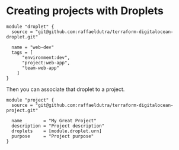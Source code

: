 # Creating projects with Droplets

```hcl
module "droplet" {
  source = "git@github.com:raffaeldutra/terraform-digitalocean-droplet.git"

  name = "web-dev"
  tags = [
      "environment:dev",
      "project:web-app",
      "team-web-app"
    ]
}
```

Then you can associate that droplet to a project.

```hcl
module "project" {
  source = "git@github.com:raffaeldutra/terraform-digitalocean-project.git"

  name        = "My Great Project"
  description = "Project description"
  droplets    = [module.droplet.urn]
  purpose     = "Project purpose"
}
```
